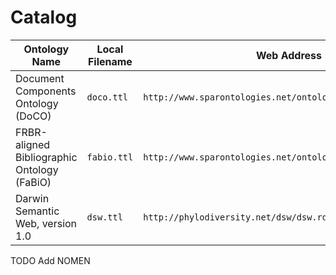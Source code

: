 # Catalog

Ontology Name | Local Filename | Web Address
--------------|----------------|------------
Document Components Ontology (DoCO) | `doco.ttl` | `http://www.sparontologies.net/ontologies/doco/source.ttl`
FRBR-aligned Bibliographic Ontology (FaBiO) | `fabio.ttl` | `http://www.sparontologies.net/ontologies/fabio/source.ttl`
Darwin Semantic Web, version 1.0 | `dsw.ttl` | `http://phylodiversity.net/dsw/dsw.rdf`

TODO Add NOMEN